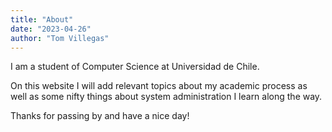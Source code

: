 ```yaml
---
title: "About"
date: "2023-04-26"
author: "Tom Villegas"
---
```


I am a student of Computer Science at Universidad de Chile.

On this website I will add relevant topics about my academic process as well as some nifty things about system administration I learn along the way.

Thanks for passing by and have a nice day!


